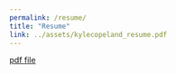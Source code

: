 ```yaml
---
permalink: /resume/
title: "Resume"
link: ../assets/kylecopeland_resume.pdf
---
```

[pdf file](../assets/kylecopeland_resume.pdf)
